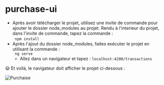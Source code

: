 # purchase-ui
 - Après avoir télécharger le projet, utilisez une invite de commande pour ajouter le dossier node_modules au projet. Rendu à l'interieur du projet, dans l'invite de commande, tapez la commande :   
``` npm install```
- Après l'ajout du dossier node_modules, faites exécuter le projet en utilisant la commande :  
  ``` ng serve```
  - Allez dans un navigateur et tapez :
    ```localhost:4200/transactions```
      
😃 Et voilà, le navigateur doit afficher le projet ci-dessous :  
  
![Purchaise](https://github.com/miriafassarella/purchase-ui/assets/43910212/f30175f9-795b-4ee8-b7f2-e047343cd2a9)
